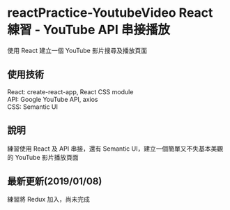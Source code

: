 # reactPractice-YoutubeVideo React 練習 - YouTube API 串接播放

使用 React 建立一個 YouTube 影片搜尋及播放頁面

## 使用技術

React: create-react-app, React CSS module<br>
API: Google YouTube API, axios<br>
CSS: Semantic UI

## 說明

練習使用 React 及 API 串接，還有 Semantic UI，建立一個簡單又不失基本美觀的 YouTube 影片播放頁面

## 最新更新(2019/01/08)

練習將 Redux 加入，尚未完成

